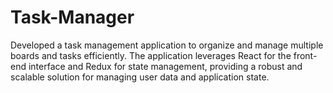 # Task-Manager
 Developed a task management application to organize and manage multiple boards and tasks  efficiently. The application leverages React for the front-end interface and Redux for state management, providing a  robust and scalable solution for managing user data and application state.
